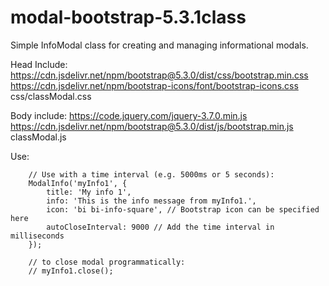 # modal-bootstrap-5.3.1class
Simple InfoModal class for creating and managing informational modals.

Head Include:
	https://cdn.jsdelivr.net/npm/bootstrap@5.3.0/dist/css/bootstrap.min.css
	https://cdn.jsdelivr.net/npm/bootstrap-icons/font/bootstrap-icons.css
	css/classModal.css

Body include:
	https://code.jquery.com/jquery-3.7.0.min.js
	https://cdn.jsdelivr.net/npm/bootstrap@5.3.0/dist/js/bootstrap.min.js
	classModal.js

 Use:
 		
		// Use with a time interval (e.g. 5000ms or 5 seconds):
		ModalInfo('myInfo1', {
			title: 'My info 1',
			info: 'This is the info message from myInfo1.',
			icon: 'bi bi-info-square', // Bootstrap icon can be specified here
			autoCloseInterval: 9000 // Add the time interval in milliseconds
		});

		// to close modal programmatically:
		// myInfo1.close();

